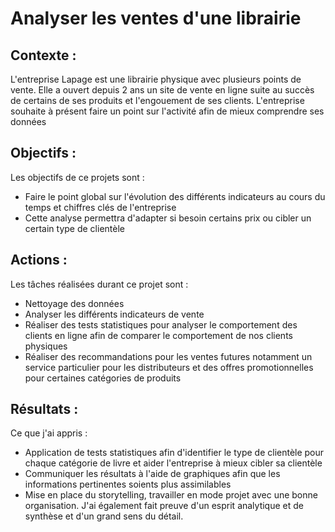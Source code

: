 # **Analyser les ventes d'une librairie**

## **Contexte** : 

L'entreprise Lapage est une librairie physique avec plusieurs points de vente. Elle a ouvert depuis 2 ans un site de vente en ligne suite au succès de certains de ses produits et l'engouement de ses clients. 
L'entreprise souhaite à présent faire un point sur l'activité afin de mieux comprendre ses données

## **Objectifs** : 
Les objectifs de ce projets sont :
- Faire le point global sur l'évolution des différents indicateurs au cours du temps et chiffres clés de l'entreprise
- Cette analyse permettra d'adapter si besoin certains prix ou cibler un certain type de clientèle 

## **Actions** : 
Les tâches réalisées durant ce projet sont : 
- Nettoyage des données
- Analyser les différents indicateurs de vente
- Réaliser  des tests statistiques pour analyser le comportement des clients en ligne afin de comparer le comportement de nos clients physiques 
- Réaliser des recommandations pour les ventes futures notamment un service particulier pour les distributeurs et des offres promotionnelles pour certaines catégories de produits

## **Résultats** : 
Ce que j'ai appris : 
- Application de tests statistiques afin d'identifier le type de clientèle pour chaque catégorie de livre et aider l'entreprise à mieux cibler sa clientèle 
- Communiquer les résultats à l'aide de graphiques afin que les informations pertinentes soients plus assimilables 
- Mise en place du storytelling, travailler en mode projet avec une bonne organisation. J'ai également fait preuve d'un esprit analytique et de synthèse et d'un grand sens du détail.

